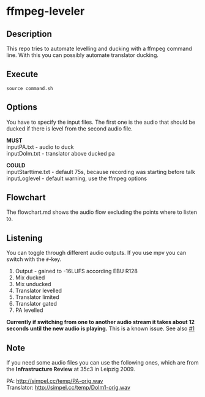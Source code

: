 # ffmpeg-leveler

## Description
This repo tries to automate levelling and ducking with a ffmpeg command line.
With this you can possibly automate translator ducking.

## Execute
`source command.sh`

## Options
You have to specify the input files. The first one is the audio that should be ducked if there is level from the second audio file.

__MUST__  
inputPA.txt - audio to duck  
inputDolm.txt - translator above ducked pa

__COULD__  
inputStarttime.txt - default 75s, because recording was starting before talk  
inputLoglevel - default warning, use the ffmpeg options

## Flowchart
The flowchart.md shows the audio flow excluding the points where to listen to.

## Listening
You can toggle through different audio outputs. If you use mpv you can switch with the `#`-key.  
1. Output - gained to -16LUFS according EBU R128
2. Mix ducked
3. Mix unducked
4. Translator levelled
5. Translator limited
6. Translator gated
7. PA levelled

__Currently if switching from one to another audio stream it takes about 12 seconds until the new audio is playing.__
This is a known issue.
See also [#1](/../../issues/1)


## Note
If you need some audio files you can use the following ones, which are from the __Infrastructure Review__ at 35c3 in Leipzig 2009.

PA: http://simpel.cc/temp/PA-orig.wav  
Translator: http://simpel.cc/temp/Dolm1-orig.wav

